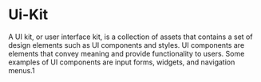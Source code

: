 # Ui-Kit


A UI kit, or user interface kit, is a collection of assets that contains a set of design elements such as UI components and styles. UI components are elements that convey meaning and provide functionality to users. Some examples of UI components are input forms, widgets, and navigation menus.1

